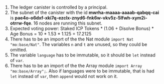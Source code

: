 1. The ledger canister is controlled by a principal.
2. The subnet of the canister with the id **mwrha-maaaa-aaaab-qabqq-cai** is **pae4o-o6dxf-xki7q-ezclx-znyd6-fnk6w-vkv5z-5lfwh-xym2i-otrrw-fqe**. 16 nodes are running this subnet.
3. Expected voting power: Staked ICP Tokens * (1.06 + Disolve Bonus) * Age Bonus = 10 * 1.53 * 1.125 = 17.2125 
4. There has to be an import of the the Nat module ```import Nat "mo:base/Nat"```. The variables ```n``` and ```t``` are unused, so they could be omitted.
5. The variable ```language``` has to be immutable, so it should be ```let``` instead of ```var```.
6. There has to be an import of the the Array module ```import Array "mo:base/Array";```. Also if languages were to be immutable, that is had ```let``` instead of ```var```, then ```append``` would not work on it.
